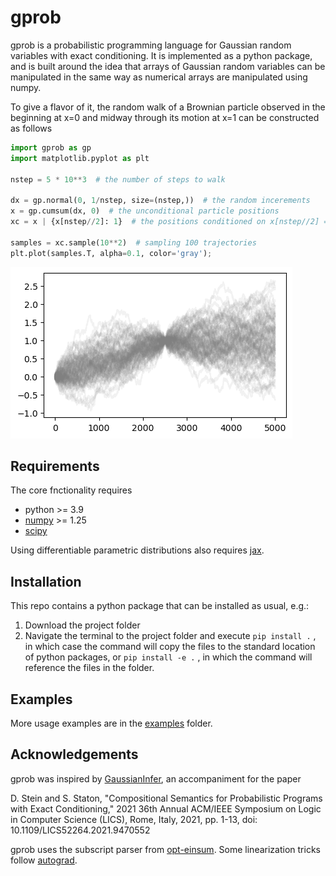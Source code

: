 # gprob
gprob is a probabilistic programming language for Gaussian random variables with exact conditioning. It is implemented as a python package, and is built around the idea that arrays of Gaussian random variables can be manipulated in the same way as numerical arrays are manipulated using numpy.

To give a flavor of it, the random walk of a Brownian particle observed in the beginning at x=0 and midway through its motion at x=1 can be constructed as follows
```python
import gprob as gp
import matplotlib.pyplot as plt

nstep = 5 * 10**3  # the number of steps to walk

dx = gp.normal(0, 1/nstep, size=(nstep,))  # the random incerements
x = gp.cumsum(dx, 0)  # the unconditional particle positions
xc = x | {x[nstep//2]: 1}  # the positions conditioned on x[nstep//2] == 1

samples = xc.sample(10**2)  # sampling 100 trajectories
plt.plot(samples.T, alpha=0.1, color='gray');
```
![brownian readme](./assets/brownian_readme.png)

## Requirements
The core fnctionality requires
* python >= 3.9
* [numpy](https://numpy.org/) >= 1.25
* [scipy](https://scipy.org/)

Using differentiable parametric distributions also requires [jax](https://jax.readthedocs.io/).

## Installation

This repo contains a python package that can be installed as usual, e.g.:

1) Download the project folder 
2) Navigate the terminal to the project folder and execute `pip install .` , in which case the command will copy the files to the standard location of python packages, or `pip install -e .` , in which the command will reference the files in the folder. 

## Examples
More usage examples are in the [examples](examples) folder.

## Acknowledgements
gprob was inspired by [GaussianInfer](https://github.com/damast93/GaussianInfer), an accompaniment for the paper

D. Stein and S. Staton, "Compositional Semantics for Probabilistic Programs with Exact Conditioning," 2021 36th Annual ACM/IEEE Symposium on Logic in Computer Science (LICS), Rome, Italy, 2021, pp. 1-13, doi: 10.1109/LICS52264.2021.9470552

gprob uses the subscript parser from [opt-einsum](https://github.com/dgasmith/opt_einsum). Some linearization tricks follow [autograd](https://github.com/HIPS/autograd).

